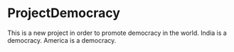 # ProjectDemocracy
This is a new project in order to promote democracy in the world.
India is a democracy.
America is a democracy.